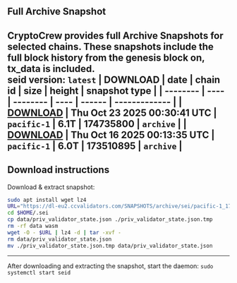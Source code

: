 ## Full Archive Snapshot
CryptoCrew provides full Archive Snapshots for selected chains. These snapshots include the full block history from the genesis block on, tx_data is included.  
seid version: `latest`
| DOWNLOAD | date | chain id | size | height | snapshot type |
| -------- | ---- | -------- | ---- | ------ | ------------- |
| **[DOWNLOAD](https://dl-eu2.ccvalidators.com/SNAPSHOTS/archive/sei/pacific-1_174735800.tar.lz4)** | Thu Oct 23 2025 00:30:41 UTC | `pacific-1` | 6.1T | 174735800 | `archive` |
| **[DOWNLOAD](https://dl-eu2.ccvalidators.com/SNAPSHOTS/archive/sei/pacific-1_173510895.tar.lz4)** | Thu Oct 16 2025 00:13:35 UTC | `pacific-1` | 6.0T | 173510895 | `archive` |
---

## Download instructions
Download & extract snapshot:
```sh
sudo apt install wget lz4
URL="https://dl-eu2.ccvalidators.com/SNAPSHOTS/archive/sei/pacific-1_174735800.tar.lz4"
cd $HOME/.sei
cp data/priv_validator_state.json ./priv_validator_state.json.tmp
rm -rf data wasm
wget -O - $URL | lz4 -d | tar -xvf -
rm data/priv_validator_state.json
mv ./priv_validator_state.json.tmp data/priv_validator_state.json
```

---

After downloading and extracting the snapshot, start the daemon: `sudo systemctl start seid`

